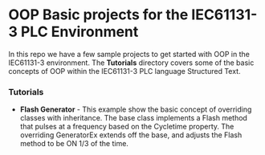 # OOP Basic projects for the IEC61131-3 PLC Environment

In this repo we have a few sample projects to get started with OOP in the IEC61131-3 environment. The **Tutorials** directory covers some of the basic concepts of OOP within the IEC61131-3 PLC language Structured Text.



### Tutorials

- **Flash Generator** - This example show the basic concept of overriding classes with inheritance. The base class implements a Flash method that pulses at a frequency based on the Cycletime property. The overriding GeneratorEx extends off the base, and adjusts the Flash method to be ON 1/3 of the time.